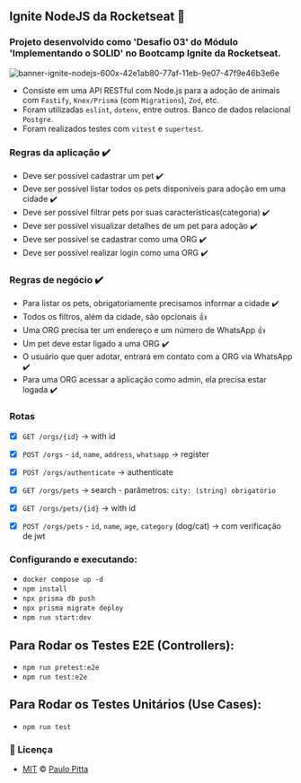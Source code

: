 ## Ignite NodeJS da Rocketseat 🚀

### Projeto desenvolvido como 'Desafio 03' do Módulo 'Implementando o SOLID' no Bootcamp Ignite da Rocketseat. 

![banner-ignite-nodejs-600x-42e1ab80-77af-11eb-9e07-47f9e46b3e6e](https://user-images.githubusercontent.com/52472087/224563992-1fbf29d0-06d9-4b58-b9d0-522f3f283f1e.png)

- Consiste em uma API RESTful com Node.js para a adoção de animais com `Fastify`, `Knex/Prisma` (com `Migrations`), `Zod`, etc.
- Foram utilizadas `eslint`, `dotenv`, entre outros. Banco de dados relacional `Postgre`.
- Foram realizados testes com `vitest` e `supertest`. 

### Regras da aplicação ✔️

- Deve ser possível cadastrar um pet ✔️
- Deve ser possível listar todos os pets disponíveis para adoção em uma cidade ✔️
- Deve ser possível filtrar pets por suas características(categoria) ✔️
- Deve ser possível visualizar detalhes de um pet para adoção ✔️
- Deve ser possível se cadastrar como uma ORG ✔️
- Deve ser possível realizar login como uma ORG ✔️

### Regras de negócio ✔️

- Para listar os pets, obrigatoriamente precisamos informar a cidade ✔️
- Todos os filtros, além da cidade, são opcionais 👍
- Uma ORG precisa ter um endereço e um número de WhatsApp 👍
- Um pet deve estar ligado a uma ORG ✔️
- O usuário que quer adotar, entrará em contato com a ORG via WhatsApp ✔️
- Para uma ORG acessar a aplicação como admin, ela precisa estar logada ✔️

### Rotas

- [x] `GET /orgs/{id}` -> with id
- [x] `POST /orgs` - `id`, `name`, `address`, `whatsapp` -> register
- [x] `POST /orgs/authenticate` -> authenticate

- [x] `GET /orgs/pets` -> search - parâmetros: `city: (string) obrigatório`
- [x] `GET /orgs/pets/{id}` -> with id
- [x] `POST /orgs/pets` - `id`, `name`, `age`, `category` (dog/cat) -> com verificação de jwt

### Configurando e executando:

- `docker compose up -d`
- `npm install`
- `npx prisma db push`
- `npx prisma migrate deploy`
- `npm run start:dev`

## Para Rodar os Testes E2E (Controllers):

- `npm run pretest:e2e`
- `npm run test:e2e`

## Para Rodar os Testes Unitários (Use Cases):

- `npm run test`

### 📝 Licença

- [MIT](https://github.com/paulopitta97/ignite-node-desafio-03-find-a-friend/blob/master/LICENSE) © [Paulo Pitta](https://github.com/paulopitta97)